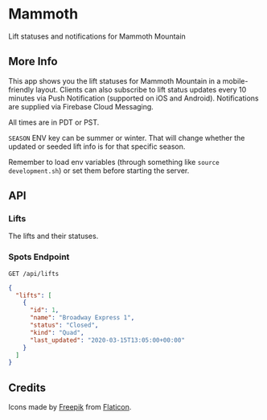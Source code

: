 # Mammoth

Lift statuses and notifications for Mammoth Mountain

## More Info

This app shows you the lift statuses for Mammoth Mountain in a mobile-friendly layout. Clients can also subscribe to lift status updates every 10 minutes via Push Notification (supported on iOS and Android). Notifications are supplied via Firebase Cloud Messaging.

All times are in PDT or PST.

`SEASON` ENV key can be summer or winter. That will change whether the updated or seeded lift info is for that specific season.

Remember to load env variables (through something like `source development.sh`) or set them before starting the server.

## API

### Lifts

The lifts and their statuses.

### Spots Endpoint

`GET /api/lifts`

```json
{
  "lifts": [
    {
      "id": 1,
      "name": "Broadway Express 1",
      "status": "Closed",
      "kind": "Quad",
      "last_updated": "2020-03-15T13:05:00+00:00"
    }
  ]
}
```

## Credits

Icons made by [Freepik](https://www.flaticon.com/authors/freepik) from [Flaticon](https://www.flaticon.com).
